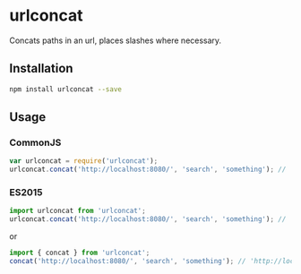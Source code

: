 # urlconcat
Concats paths in an url, places slashes where necessary.

## Installation

```bash
npm install urlconcat --save
```

## Usage

### CommonJS
```javascript
var urlconcat = require('urlconcat');
urlconcat.concat('http://localhost:8080/', 'search', 'something'); // 'http://localhost:8080/search/something'
```

### ES2015

```javascript
import urlconcat from 'urlconcat';
urlconcat.concat('http://localhost:8080/', 'search', 'something'); // 'http://localhost:8080/search/something'
```

or 

```javascript
import { concat } from 'urlconcat';
concat('http://localhost:8080/', 'search', 'something'); // 'http://localhost:8080/search/something'
```

